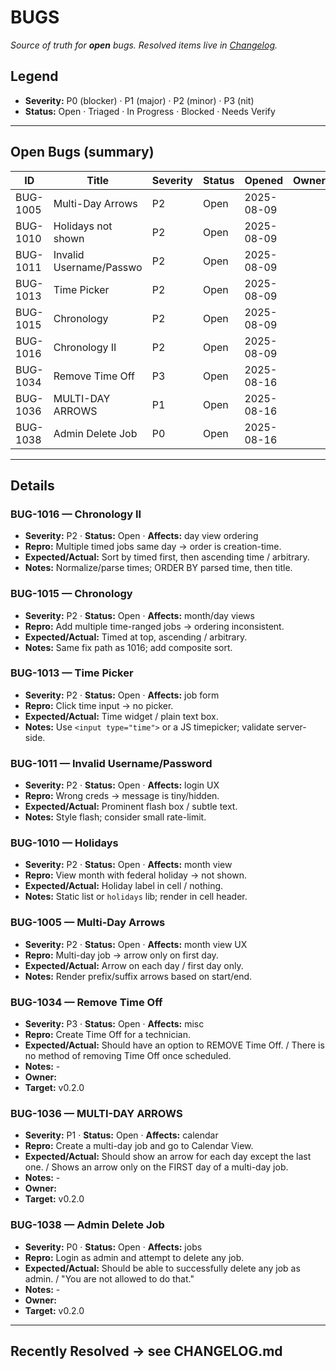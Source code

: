 # BUGS

_Source of truth for **open** bugs. Resolved items live in [Changelog](./CHANGELOG.md)._

## Legend

- **Severity:** P0 (blocker) · P1 (major) · P2 (minor) · P3 (nit)
- **Status:** Open · Triaged · In Progress · Blocked · Needs Verify

---

## Open Bugs (summary)
<!-- BUGS:SUMMARY START -->
| ID        | Title                   | Severity | Status        | Opened      | Owner | Target |
|-----------|-------------------------|----------|---------------|-------------|-------|--------|
| BUG-1005  | Multi-Day Arrows        | P2       | Open          | 2025-08-09  |       | v0.1.1 |
| BUG-1010  | Holidays not shown      | P2       | Open          | 2025-08-09  |       | v0.1.1 |
| BUG-1011  | Invalid Username/Passwo | P2       | Open          | 2025-08-09  |       | v0.1.1 |
| BUG-1013  | Time Picker             | P2       | Open          | 2025-08-09  |       | v0.1.1 |
| BUG-1015  | Chronology              | P2       | Open          | 2025-08-09  |       | v0.1.1 |
| BUG-1016  | Chronology II           | P2       | Open          | 2025-08-09  |       | v0.1.1 |
| BUG-1034  | Remove Time Off         | P3       | Open          | 2025-08-16  |       | v0.2.0 |
| BUG-1036  | MULTI-DAY ARROWS        | P1       | Open          | 2025-08-16  |       | v0.2.0 |
| BUG-1038  | Admin Delete Job        | P0       | Open          | 2025-08-16  |       | v0.2.0 |
<!-- BUGS:SUMMARY END -->
---

## Details
<!-- BUGS:DETAILS START -->

### BUG-1016 — Chronology II

- **Severity:** P2 · **Status:** Open · **Affects:** day view ordering
- **Repro:** Multiple timed jobs same day → order is creation-time.
- **Expected/Actual:** Sort by timed first, then ascending time / arbitrary.
- **Notes:** Normalize/parse times; ORDER BY parsed time, then title.

### BUG-1015 — Chronology

- **Severity:** P2 · **Status:** Open · **Affects:** month/day views
- **Repro:** Add multiple time-ranged jobs → ordering inconsistent.
- **Expected/Actual:** Timed at top, ascending / arbitrary.
- **Notes:** Same fix path as 1016; add composite sort.

### BUG-1013 — Time Picker

- **Severity:** P2 · **Status:** Open · **Affects:** job form
- **Repro:** Click time input → no picker.
- **Expected/Actual:** Time widget / plain text box.
- **Notes:** Use `<input type="time">` or a JS timepicker; validate server-side.

### BUG-1011 — Invalid Username/Password

- **Severity:** P2 · **Status:** Open · **Affects:** login UX
- **Repro:** Wrong creds → message is tiny/hidden.
- **Expected/Actual:** Prominent flash box / subtle text.
- **Notes:** Style flash; consider small rate-limit.

### BUG-1010 — Holidays

- **Severity:** P2 · **Status:** Open · **Affects:** month view
- **Repro:** View month with federal holiday → not shown.
- **Expected/Actual:** Holiday label in cell / nothing.
- **Notes:** Static list or `holidays` lib; render in cell header.

### BUG-1005 — Multi-Day Arrows

- **Severity:** P2 · **Status:** Open · **Affects:** month view UX
- **Repro:** Multi-day job → arrow only on first day.
- **Expected/Actual:** Arrow on each day / first day only.
- **Notes:** Render prefix/suffix arrows based on start/end.

### BUG-1034 — Remove Time Off

- **Severity:** P3 · **Status:** Open · **Affects:** misc
- **Repro:** Create Time Off for a technician.
- **Expected/Actual:** Should have an option to REMOVE Time Off. / There is no method of removing Time Off once scheduled.
- **Notes:** -
- **Owner:**
- **Target:** v0.2.0

### BUG-1036 — MULTI-DAY ARROWS

- **Severity:** P1 · **Status:** Open · **Affects:** calendar
- **Repro:** Create a multi-day job and go to Calendar View.
- **Expected/Actual:** Should show an arrow for each day except the last one. / Shows an arrow only on the FIRST day of a multi-day job.
- **Notes:** -
- **Owner:**
- **Target:** v0.2.0

### BUG-1038 — Admin Delete Job

- **Severity:** P0 · **Status:** Open · **Affects:** jobs
- **Repro:** Login as admin and attempt to delete any job.
- **Expected/Actual:** Should be able to successfully delete any job as admin. / "You are not allowed to do that."
- **Notes:** -
- **Owner:**
- **Target:** v0.2.0

<!-- BUGS:DETAILS END -->
---

## Recently Resolved → see CHANGELOG.md
